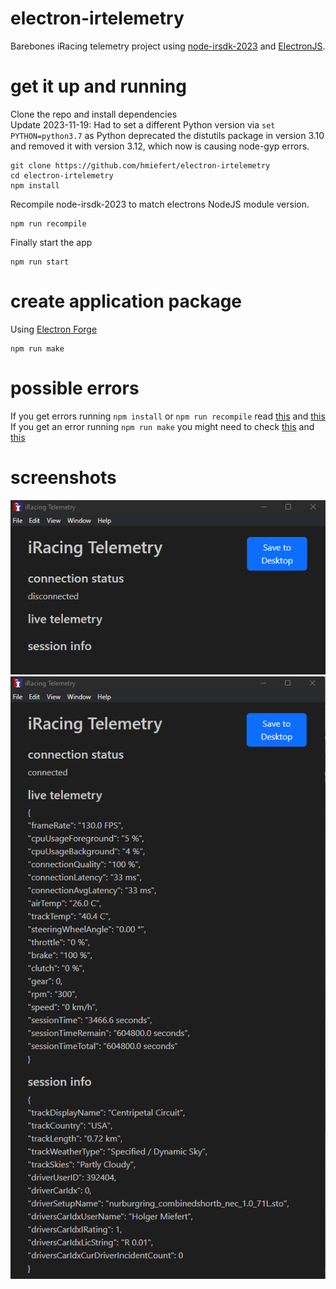 # electron-irtelemetry
Barebones iRacing telemetry project using [node-irsdk-2023](https://github.com/hmiefert/node-irsdk-2023) and [ElectronJS](https://www.electronjs.org).

# get it up and running
Clone the repo and install dependencies
<br>
Update 2023-11-19: Had to set a different Python version via `set PYTHON=python3.7` as Python deprecated the distutils package in version 3.10 and removed it with version 3.12, which now is causing node-gyp errors.
```
git clone https://github.com/hmiefert/electron-irtelemetry
cd electron-irtelemetry
npm install
```

Recompile node-irsdk-2023 to match electrons NodeJS module version.<br />
```
npm run recompile
```

Finally start the app
```
npm run start
```
# create application package
Using [Electron Forge](https://www.electronforge.io)
```
npm run make
```

# possible errors
If you get errors running `npm install` or `npm run recompile` read [this](https://github.com/hmiefert/node-irsdk-2023#prerequesites) and [this](https://github.com/hmiefert/node-irsdk-2023#using-with-electron)<br />
If you get an error running `npm run make` you might need to check [this](https://www.electronforge.io/import-existing-project) and [this](https://www.electronforge.io/config/makers/squirrel.windows)
# screenshots
![Screenshot disconnected](https://github.com/hmiefert/electron-irtelemetry/blob/main/screenshot_disconnected.png?raw=true)
![Screenshot connected](https://github.com/hmiefert/electron-irtelemetry/blob/main/screenshot_connected.png?raw=true)
